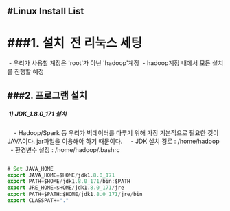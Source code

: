 #Linux Install List
------------------

###1. 설치  전 리눅스 세팅
=====================
  - 우리가 사용할 계정은 'root'가 아닌 'hadoop'계정
  - hadoop계정 내에서 모든 설치를 진행할 예정


###2. 프로그램 설치
---------------
#####  1) JDK_1.8.0_171 설치
  
     - Hadoop/Spark 등 우리가 빅데이터를 다루기 위해 가장 기본적으로 필요한 것이 JAVA이다. jar파일을 이용해야 하기 때문이다.
     - JDK 설치 경로 : /home/hadoop
     - 환경변수 설정 : /home/hadoop/.bashrc 
 ````javascript
 
 # Set JAVA_HOME
export JAVA_HOME=$HOME/jdk1.8.0_171
export PATH=$HOME/jdk1.8.0_171/bin:$PATH
export JRE_HOME=$HOME/jdk1.8.0_171/jre
export PATH=$PATH:$HOME/jdk1.8.0_171/jre/bin
export CLASSPATH="."

 ````
     
 
